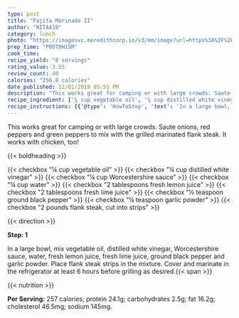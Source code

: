 ```yaml
---
type: post
title: "Fajita Marinade II"
author: "NITA418"
category: lunch
photo: "https://imagesvc.meredithcorp.io/v3/mm/image?url=https%3A%2F%2Fimages.media-allrecipes.com%2Fuserphotos%2F856389.jpg"
prep_time: "P0DT0H15M"
cook_time: 
recipe_yield: "8 servings"
rating_value: 3.55
review_count: 40
calories: "256.8 calories"
date_published: 12/01/2019 05:55 PM
description: "This works great for camping or with large crowds. Saute onions, red peppers and green peppers to mix with the grilled marinated flank steak. It works with chicken, too!"
recipe_ingredient: ['¼ cup vegetable oil', '¼ cup distilled white vinegar', '¼ cup Worcestershire sauce', '¼ cup water', '2 tablespoons fresh lemon juice', '2 tablespoons fresh lime juice', '½ teaspoon ground black pepper', '¼ teaspoon garlic powder', '2 pounds flank steak, cut into strips']
recipe_instructions: [{'@type': 'HowToStep', 'text': 'In a large bowl, mix vegetable oil, distilled white vinegar, Worcestershire sauce, water, fresh lemon juice, fresh lime juice, ground black pepper and garlic powder. Place flank steak strips in the mixture. Cover and marinate in the refrigerator at least 6 hours before grilling as desired.\n'}]
---
```


This works great for camping or with large crowds. Saute onions, red peppers and green peppers to mix with the grilled marinated flank steak. It works with chicken, too! 

{{< boldheading >}}

{{< checkbox "¼ cup vegetable oil" >}}
{{< checkbox "¼ cup distilled white vinegar" >}}
{{< checkbox "¼ cup Worcestershire sauce" >}}
{{< checkbox "¼ cup water" >}}
{{< checkbox "2 tablespoons fresh lemon juice" >}}
{{< checkbox "2 tablespoons fresh lime juice" >}}
{{< checkbox "½ teaspoon ground black pepper" >}}
{{< checkbox "¼ teaspoon garlic powder" >}}
{{< checkbox "2 pounds flank steak, cut into strips" >}}


{{< direction >}}

**Step: 1**

In a large bowl, mix vegetable oil, distilled white vinegar, Worcestershire sauce, water, fresh lemon juice, fresh lime juice, ground black pepper and garlic powder. Place flank steak strips in the mixture. Cover and marinate in the refrigerator at least 6 hours before grilling as desired.{{< span >}}

{{< nutrition >}}

**Per Serving:** 257 calories; protein 24.1g; carbohydrates 2.5g; fat 16.2g; cholesterol 46.5mg; sodium 145mg.
